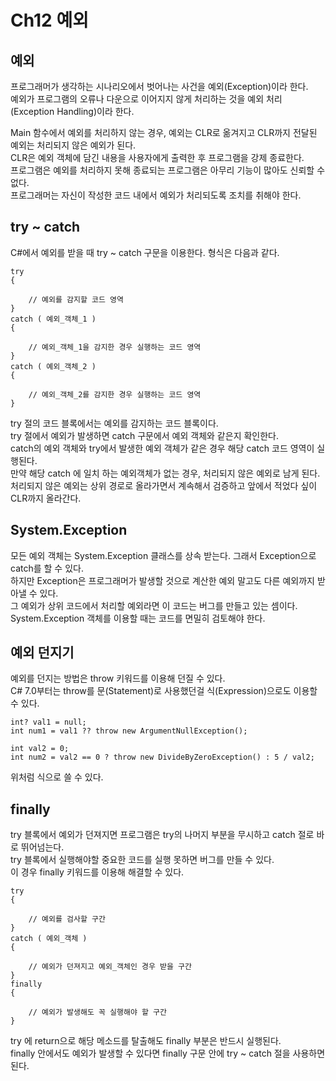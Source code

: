 # Ch12 예외
## 예외
프로그래머가 생각하는 시나리오에서 벗어나는 사건을 예외(Exception)이라 한다.<br/>
예외가 프로그램의 오류나 다운으로 이어지지 않게 처리하는 것을 예외 처리(Exception Handling)이라 한다.<br/>

Main 함수에서 예외를 처리하지 않는 경우, 예외는 CLR로 옮겨지고 CLR까지 전달된 예외는 처리되지 않은 예외가 된다.<br/>
CLR은 예외 객체에 담긴 내용을 사용자에게 출력한 후 프로그램을 강제 종료한다.<br/>
프로그램은 예외를 처리하지 못해 종료되는 프로그램은 아무리 기능이 많아도 신뢰할 수 없다.<br/>
프로그래머는 자신이 작성한 코드 내에서 예외가 처리되도록 조치를 취해야 한다.<br/>


## try ~ catch
C#에서 예외를 받을 때 try ~ catch 구문을 이용한다. 형식은 다음과 같다.<br/>


	try
	{
	
	    // 예외를 감지할 코드 영역
	}
	catch ( 예외_객체_1 )
	{
	
	    // 예외_객체_1을 감지한 경우 실행하는 코드 영역
	}
	catch ( 예외_객체_2 )
	{
	
	    // 예외_객체_2를 감지한 경우 실행하는 코드 영역
	}


try 절의 코드 블록에서는 예외를 감지하는 코드 블록이다.<br/>
try 절에서 예외가 발생하면 catch 구문에서 예외 객체와 같은지 확인한다.<br/>
catch의 예외 객체와 try에서 발생한 예외 객체가 같은 경우 해당 catch 코드 영역이 실행된다.<br/>
만약 해당 catch 에 일치 하는 예외객체가 없는 경우, 처리되지 않은 예외로 남게 된다.<br/>
처리되지 않은 예외는 상위 경로로 올라가면서 계속해서 검증하고 앞에서 적었다 싶이 CLR까지 올라간다.<br/>


## System.Exception
모든 예외 객체는 System.Exception 클래스를 상속 받는다. 그래서 Exception으로 catch를 할 수 있다.<br/>
하지만 Exception은 프로그래머가 발생할 것으로 계산한 예외 말고도 다른 예외까지 받아낼 수 있다.<br/>
그 예외가 상위 코드에서 처리할 예외라면 이 코드는 버그를 만들고 있는 셈이다.<br/>
System.Exception 객체를 이용할 때는 코드를 면밀히 검토해야 한다.<br/>


## 예외 던지기
예외를 던지는 방법은 throw 키워드를 이용해 던질 수 있다.<br/>
C# 7.0부터는 throw를 문(Statement)로 사용했던걸 식(Expression)으로도 이용할 수 있다.<br/>


	int? val1 = null;
	int num1 = val1 ?? throw new ArgumentNullException();
	
	int val2 = 0;
	int num2 = val2 == 0 ? throw new DivideByZeroException() : 5 / val2;

위처럼 식으로 쓸 수 있다.<br/>


## finally
try 블록에서 예외가 던져지면 프로그램은 try의 나머지 부분을 무시하고 catch 절로 바로 뛰어넘는다.<br/>
try 블록에서 실행해야할 중요한 코드를 실행 못하면 버그를 만들 수 있다.<br/>
이 경우 finally 키워드를 이용해 해결할 수 있다.<br/>


	try
	{
	
	    // 예외를 검사할 구간
	}
	catch ( 예외_객체 )
	{
	
	    // 예외가 던져지고 예외_객체인 경우 받을 구간
	}
	finally
	{
	
	    // 예외가 발생해도 꼭 실행해야 할 구간
	}


try 에 return으로 해당 메소드를 탈출해도 finally 부분은 반드시 실행된다.<br/>
finally 안에서도 예외가 발생할 수 있다면 finally 구문 안에 try ~ catch 절을 사용하면 된다.<br/>